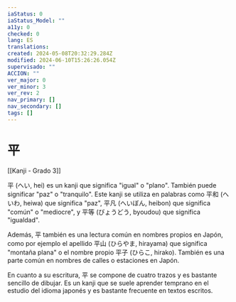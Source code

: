 ```yaml
---
iaStatus: 0
iaStatus_Model: ""
a11y: 0
checked: 0
lang: ES
translations: 
created: 2024-05-08T20:32:29.284Z
modified: 2024-06-10T15:26:26.054Z
supervisado: ""
ACCION: ""
ver_major: 0
ver_minor: 3
ver_rev: 2
nav_primary: []
nav_secondary: []
tags: []
---
```

# 平

[[Kanji - Grado 3]]

平 (へい, hei) es un kanji que significa "igual" o "plano". También puede significar "paz" o "tranquilo". Este kanji se utiliza en palabras como 平和 (へいわ, heiwa) que significa "paz", 平凡 (へいぼん, heibon) que significa "común" o "mediocre", y 平等 (びょうどう, byoudou) que significa "igualdad".

Además, 平 también es una lectura común en nombres propios en Japón, como por ejemplo el apellido 平山 (ひらやま, hirayama) que significa "montaña plana" o el nombre propio 平子 (ひらこ, hirako). También es una parte común en nombres de calles o estaciones en Japón.

En cuanto a su escritura, 平 se compone de cuatro trazos y es bastante sencillo de dibujar. Es un kanji que se suele aprender temprano en el estudio del idioma japonés y es bastante frecuente en textos escritos.
